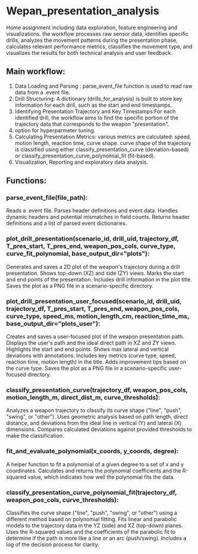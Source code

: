 # Wepan_presentation_analysis
Home assignment including data exploration, feature engineering and visualizations.
the workflow processes raw sensor data, identifies specific drills, analyzes the movement patterns during the presentation phase, calculates relevant performance metrics, classifies the movement type, and visualizes the results for both technical analysis and user feedback.
## Main workflow:
1. Data Loading and Parsing : parse_event_file function is used to read raw data from a .event file.
2. Drill Structuring: A dictionary (drills_for_analysis) is built to store key information for each drill, such as the start and end timestamps.
4. Identifying Presentation Trajectory and Key Timestamps:For each identified drill, the workflow aims to find the specific portion of the trajectory data  that corresponds to the weapon "presentation".
5. option for hyperparmeter tuning.
6. Calculating Presentation Metrics:  various metrics are calculated: speed, motion length, reaction time, curve shape.
    curve shape of the trajectory is classified using either classify_presentation_curve (deviation-based) or classify_presentation_curve_polynomial_fit (fit-based).
7. Visualization, Reporting and exploratory data analysis.
   
## Functions:
### parse_event_file(file_path):
Reads a .event file.
Parses header definitions and event data.
Handles dynamic headers and potential mismatches in field counts.
Returns header definitions and a list of parsed event dictionaries.

### plot_drill_presentation(scenario_id, drill_uid, trajectory_df, T_pres_start, T_pres_end, weapon_pos_cols, curve_type, curve_fit_polynomial, base_output_dir="plots"):
Generates and saves a 2D plot of the weapon's trajectory during a drill presentation.
Shows top-down (XZ) and side (ZY) views.
Marks the start and end points of the presentation.
Includes drill information in the plot title.
Saves the plot as a PNG file in a scenario-specific directory.

### plot_drill_presentation_user_focused(scenario_id, drill_uid, trajectory_df, T_pres_start, T_pres_end, weapon_pos_cols, curve_type, speed_ms, motion_length_cm, reaction_time_ms, base_output_dir="plots_user"):
Creates and saves a user-focused plot of the weapon presentation path.
Displays the user's path and the ideal direct path in XZ and ZY views.
Highlights the start and end points.
Shows max lateral and vertical deviations with annotations.
Includes key metrics (curve type, speed, reaction time, motion length) in the title.
Adds improvement tips based on the curve type.
Saves the plot as a PNG file in a scenario-specific user-focused directory.

### classify_presentation_curve(trajectory_df, weapon_pos_cols, motion_length_m, direct_dist_m, curve_thresholds):
Analyzes a weapon trajectory to classify its curve shape ("line", "push", "swing", or "other").
Uses geometric analysis based on path length, direct distance, and deviations from the ideal line in vertical (Y) and lateral (X) dimensions.
Compares calculated deviations against provided thresholds to make the classification.

### fit_and_evaluate_polynomial(x_coords, y_coords, degree):
A helper function to fit a polynomial of a given degree to a set of x and y coordinates.
Calculates and returns the polynomial coefficients and the R-squared value, which indicates how well the polynomial fits the data.

### classify_presentation_curve_polynomial_fit(trajectory_df, weapon_pos_cols, curve_thresholds):
Classifies the curve shape ("line", "push", "swing", or "other") using a different method based on polynomial fitting.
Fits linear and parabolic models to the trajectory data in the YZ (side) and XZ (top-down) planes.
Uses the R-squared values and the coefficients of the parabolic fit to determine if the path is more like a line or an arc (push/swing).
Includes a log of the decision process for clarity.
